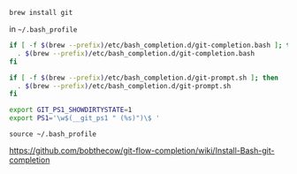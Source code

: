 `brew install git`

in `~/.bash_profile`

```bash
if [ -f $(brew --prefix)/etc/bash_completion.d/git-completion.bash ]; then
  . $(brew --prefix)/etc/bash_completion.d/git-completion.bash
fi

if [ -f $(brew --prefix)/etc/bash_completion.d/git-prompt.sh ]; then
  . $(brew --prefix)/etc/bash_completion.d/git-prompt.sh
fi

export GIT_PS1_SHOWDIRTYSTATE=1
export PS1='\w$(__git_ps1 " (%s)")\$ '
```

`source ~/.bash_profile`

https://github.com/bobthecow/git-flow-completion/wiki/Install-Bash-git-completion